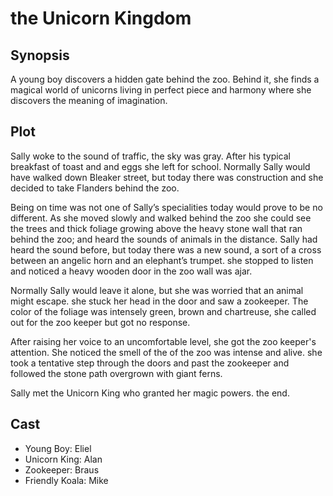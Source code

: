 # the Unicorn Kingdom

## Synopsis

A young boy discovers a hidden gate behind the zoo.
Behind it, she finds a magical world of unicorns living in perfect piece and harmony where she discovers the meaning of imagination.

## Plot

Sally woke to the sound of traffic, the sky was gray.
After his typical breakfast of toast and and eggs she left for school.
Normally Sally would have walked down Bleaker street, but today there was construction and she decided to take Flanders behind the zoo.

Being on time was not one of Sally’s specialities today would prove to be no different.
As she moved slowly and walked behind the zoo she could see the trees and thick foliage growing above the heavy stone wall that ran behind the zoo; and heard the sounds of animals in the distance.
Sally had heard the sound before, but today there was a new sound, a sort of a cross between an angelic horn and an elephant’s trumpet.
she stopped to listen and noticed a heavy wooden door in the zoo wall was ajar.

Normally Sally would leave it alone, but she was worried that an animal might escape.
she stuck her head in the door and saw a zookeeper. The color of the foliage was intensely green, brown and chartreuse, she called out for the zoo keeper but got no response.

After raising her voice to an uncomfortable level, she got the zoo keeper's attention.
She noticed the smell of the of the zoo was intense and alive.
she took a tentative step through the doors and past the zookeeper and followed the stone path overgrown with giant ferns.

Sally met the Unicorn King who granted her magic powers.
the end.

## Cast

* Young Boy: Eliel
* Unicorn King: Alan
* Zookeeper: Braus
* Friendly Koala: Mike
